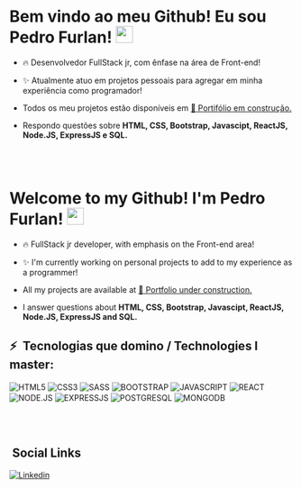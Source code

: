 <h1> Bem vindo ao meu Github! Eu sou Pedro Furlan! <img src="https://raw.githubusercontent.com/kaueMarques/kaueMarques/master/hi.gif" width="30px"></h1>



- :fire: Desenvolvedor FullStack jr, com ênfase na área de Front-end!


- :sparkles: Atualmente atuo em projetos pessoais para agregar em minha experiência como programador!


-  Todos os meu projetos estão disponíveis em [:hammer: Portifólio em construção.](https://github.com/PedroFurlann)

- Respondo questões sobre **HTML, CSS, Bootstrap, Javascipt, ReactJS, Node.JS, ExpressJS e SQL.**

<br></br>

<h1> Welcome to my Github! I'm Pedro Furlan! <img src="https://raw.githubusercontent.com/kaueMarques/kaueMarques/master/hi.gif" width="30px"></h1>



- :fire: FullStack jr developer, with emphasis on the Front-end area!


- :sparkles: I'm currently working on personal projects to add to my experience as a programmer!


- All my projects are available at [:hammer: Portfolio under construction.](https://github.com/PedroFurlann)

- I answer questions about **HTML, CSS, Bootstrap, Javascipt, ReactJS, Node.JS, ExpressJS and SQL.**

## :zap: &nbsp;Tecnologias que domino / Technologies I master:
<img align="center" alt="HTML5"
src="https://img.shields.io/badge/HTML5-E34F26?style=for-the-badge&logo=html5&logoColor=white">
<img align="center" alt="CSS3"
src="https://img.shields.io/badge/CSS3-1572B6?=for-the-badge&logo=css3&logoColor=white">
<img align="center" alt="SASS"
src="https://img.shields.io/badge/Sass-CC6699?style=for-the-badge&logo=sass&logoColor=white">
<img align="center" alt="BOOTSTRAP"
src="https://img.shields.io/badge/Bootstrap-563D7C?style=for-the-badge&logo=bootstrap&logoColor=white">
<img align="center" alt="JAVASCRIPT"
src="https://img.shields.io/badge/JavaScript-323330?style=for-the-badge&logo=javascript&logoColor=white">
<img align="center" alt="REACT"
src="https://img.shields.io/badge/React-20232A?style=for-the-badge&logo=react&logoColor=white">
<img align="center" alt="NODE.JS"
src="https://img.shields.io/badge/Node.js-43853D?style=for-the-badge&logo=node.js&logoColor=white">
<img align="center" alt="EXPRESSJS"
src="https://img.shields.io/badge/Express.Js-404D59?style=for-the-badge&logo=express.js&logoColor=white">
<img align="center" alt="POSTGRESQL"
src="https://img.shields.io/badge/PostgreSQL-316192?style=for-the-badge&logo=postgresql&logoColor=white">
<img align="center" alt="MONGODB"
src="https://img.shields.io/badge/MongoDB-4EA94B?style=for-the-badge&logo=mongodb&logoColor=white">




<br><br>

## &nbsp;Social Links

[![Linkedin](https://img.shields.io/badge/Linkedin-007785?style=for-the-badge&logo=linkedin&logoColor=white)](https://www.linkedin.com/in/pedro-furlan-b77707245/)




